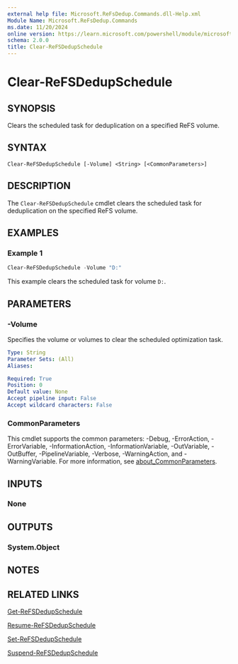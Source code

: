 ```yaml
---
external help file: Microsoft.ReFsDedup.Commands.dll-Help.xml
Module Name: Microsoft.ReFsDedup.Commands
ms.date: 11/20/2024
online version: https://learn.microsoft.com/powershell/module/microsoft.refsdedup.commands/clear-refsdedupschedule?view=windowsserver2025-ps&wt.mc_id=ps-gethelp
schema: 2.0.0
title: Clear-ReFSDedupSchedule
---
```


# Clear-ReFSDedupSchedule

## SYNOPSIS
Clears the scheduled task for deduplication on a specified ReFS volume.

## SYNTAX

```
Clear-ReFSDedupSchedule [-Volume] <String> [<CommonParameters>]
```

## DESCRIPTION

The `Clear-ReFSDedupSchedule` cmdlet clears the scheduled task for deduplication on the specified
ReFS volume.

## EXAMPLES

### Example 1

```powershell
Clear-ReFSDedupSchedule -Volume "D:"
```

This example clears the scheduled task for volume `D:`.

## PARAMETERS

### -Volume

Specifies the volume or volumes to clear the scheduled optimization task.

```yaml
Type: String
Parameter Sets: (All)
Aliases:

Required: True
Position: 0
Default value: None
Accept pipeline input: False
Accept wildcard characters: False
```

### CommonParameters

This cmdlet supports the common parameters: -Debug, -ErrorAction, -ErrorVariable,
-InformationAction, -InformationVariable, -OutVariable, -OutBuffer, -PipelineVariable, -Verbose,
-WarningAction, and -WarningVariable. For more information, see
[about_CommonParameters](/powershell/module/microsoft.powershell.core/about/about_commonparameters).

## INPUTS

### None

## OUTPUTS

### System.Object

## NOTES

## RELATED LINKS

[Get-ReFSDedupSchedule](Get-ReFSDedupSchedule.md)

[Resume-ReFSDedupSchedule](Resume-ReFSDedupSchedule.md)

[Set-ReFSDedupSchedule](Set-ReFSDedupSchedule.md)

[Suspend-ReFSDedupSchedule](Suspend-ReFSDedupSchedule.md)
